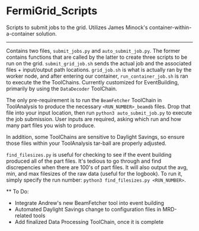 # FermiGrid_Scripts

Scripts to submit jobs to the grid. Utilizes James Minock's container-within-a-container solution.

-----------------------
Contains two files, ```submit_jobs.py``` and ```auto_submit_job.py```. The former contains functions that are called by the latter to create three scripts to be run on the grid. ```submit_grid_job.sh``` sends the actual job and the associated files + input/output path locations. ```grid_job.sh``` is what is actually ran by the worker node, and after entering our container, ```run_container_job.sh``` is ran to execute the the ToolChains. Currently customized for EventBuilding, primarily by using the ```DataDecoder``` ToolChain.


The only pre-requirement is to run the ```BeamFetcher``` ToolChain in ToolAnalysis to produce the necessary ```<RUN_NUMBER>_beamdb``` files. Drop that file into your input location, then run ```python3 auto_submit_job.py``` to execute the job submission. User inputs are required, asking which run and how many part files you wish to produce.

In addition, some ToolChains are sensitive to Daylight Savings, so ensure those files within your ToolAnalysis tar-ball are properly adjusted. 

```find_filesizes.py``` is useful for checking to see if the event building produced all of the part files. It's tedious to go through and find discrepencies when there are 100's of part files. It will also output the avg, min, and max filesizes of the raw data (useful for the logbook). To run it, simply specify the run number: ```python3 find_filesizes.py <RUN_NUMBER>```.

** To Do: 
- Integrate Andrew's new BeamFetcher tool into event building
- Automated Daylight Savings change to configuration files in MRD-related tools
- Add finalized Data Processing ToolChain, once it is complete
